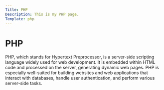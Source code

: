 ```yaml
---
Title: PHP
Description: This is my PHP page.
Template: php
---
```


<h1>
PHP
</h1>

<p>
PHP, which stands for Hypertext Preprocessor, is a server-side scripting language widely used for web development. It is embedded within HTML code and processed on the server, generating dynamic web pages. PHP is especially well-suited for building websites and web applications that interact with databases, handle user authentication, and perform various server-side tasks.
</p>